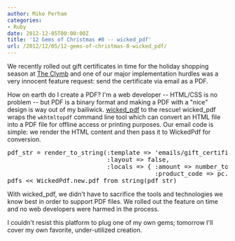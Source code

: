 ```yaml
---
author: Mike Perham
categories:
- Ruby
date: 2012-12-05T00:00:00Z
title: '12 Gems of Christmas #8 -- wicked_pdf'
url: /2012/12/05/12-gems-of-christmas-8-wicked_pdf/
---
```


We recently rolled out gift certificates in time for the holiday shopping season at [The Clymb][1] and one of our major implementation hurdles was a very innocent feature request: send the certificate via email as a PDF.

How on earth do I create a PDF? I'm a web developer -- HTML/CSS is no problem -- but PDF is a binary format and making a PDF with a "nice" design is way out of my bailiwick. [wicked_pdf][2] to the rescue! wicked_pdf wraps the `wkhtmltopdf` command line tool which can convert an HTML file into a PDF file for offline access or printing purposes. Our email code is simple: we render the HTML content and then pass it to WickedPdf for conversion.

<pre lang="ruby">pdf_str = render_to_string(:template => 'emails/gift_certificate',
                           :layout => false,
                           :locals => { :amount => number_to_currency(amount),
                                        :product_code => pc.code } )
pdfs &lt;&lt; WickedPdf.new.pdf_from_string(pdf_str)
</pre>

With wicked_pdf, we didn't have to sacrifice the tools and technologies we know best in order to support PDF files. We rolled out the feature on time and no web developers were harmed in the process.

I couldn't resist this platform to plug one of my own gems; tomorrow I'll cover my own favorite, under-utilized creation.

 [1]: http://theclymb.com/invite-from/mperham
 [2]: https://github.com/mileszs/wicked_pdf
